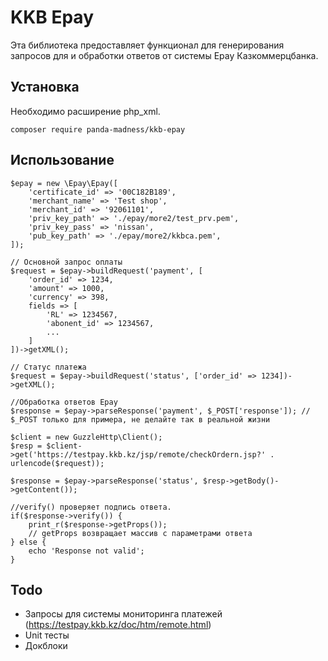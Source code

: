 # KKB Epay

Эта библиотека предоставляет функционал для генерирования запросов для и обработки ответов от системы Epay Казкоммерцбанка.

## Установка

Необходимо расширение php_xml.

```
composer require panda-madness/kkb-epay
```

## Использование

```
$epay = new \Epay\Epay([
    'certificate_id' => '00C182B189',
    'merchant_name' => 'Test shop',
    'merchant_id' => '92061101',
    'priv_key_path' => './epay/more2/test_prv.pem',
    'priv_key_pass' => 'nissan',
    'pub_key_path' => './epay/more2/kkbca.pem',
]);

// Основной запрос оплаты
$request = $epay->buildRequest('payment', [
    'order_id' => 1234,
    'amount' => 1000,
    'currency' => 398,
    fields => [
        'RL' => 1234567,
        'abonent_id' => 1234567,
        ...
    ]
])->getXML();

// Статус платежа
$request = $epay->buildRequest('status', ['order_id' => 1234])->getXML();

//Обработка ответов Epay
$response = $epay->parseResponse('payment', $_POST['response']); // $_POST только для примера, не делайте так в реальной жизни

$client = new GuzzleHttp\Client();
$resp = $client->get('https://testpay.kkb.kz/jsp/remote/checkOrdern.jsp?' . urlencode($request));

$response = $epay->parseResponse('status', $resp->getBody()->getContent());

//verify() проверяет подпись ответа.
if($response->verify()) {
    print_r($response->getProps());
    // getProps возвращает массив с параметрами ответа
} else {
    echo 'Response not valid';
}
``` 

## Todo

- Запросы для системы мониторинга платежей (https://testpay.kkb.kz/doc/htm/remote.html)
- Unit тесты
- Докблоки
